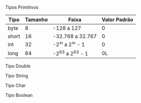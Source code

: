 Tipos Primitivos

| Tipo  | Tamanho | Faixa                                | Valor Padrão |
|-------|---------|--------------------------------------|--------------|
| byte  | 8       | -128 a 127                           | 0            |
| short | 16      | -32.768 a 32.767                     | 0            |
| int   | 32      | -2³¹ a 2³¹ - 1                       | 0            |
| long  | 64      | -2<sup>63</sup> a 2<sup>63</sup> - 1 | 0L           |

Tipo Double

Tipo String

Tipo Char

Tipo Boolean

